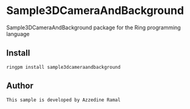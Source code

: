 # Sample3DCameraAndBackground

Sample3DCameraAndBackground package for the Ring programming language

## Install

	ringpm install sample3dcameraandbackground

## Author

	This sample is developed by Azzedine Ramal
